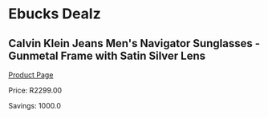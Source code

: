 
# Ebucks Dealz
## Calvin Klein Jeans Men's Navigator Sunglasses - Gunmetal Frame with Satin Silver Lens
[Product Page](https://www.ebucks.com/web/shop/productSelected.do?prodId=1135654250&catId=1158501552)

Price: R2299.00

Savings: 1000.0


	